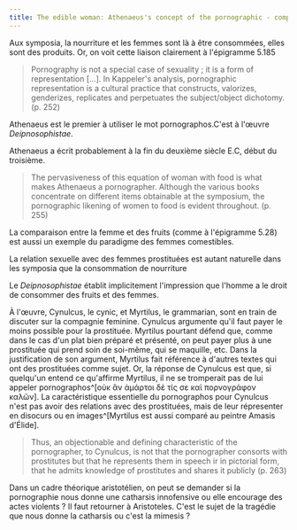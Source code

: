 ```yaml
--- 
title: The edible woman: Athenaeus's concept of the pornographic - compte rendu
---
```


Aux symposia, la nourriture et les femmes sont là à être consommées, elles sont des produits. Or, on voit cette liaison clairement à l'épigramme 5.185

> Pornography is not a special case of sexuality ; it is a form of representation \[...]. In Kappeler's analysis, pornographic representation is a cultural practice that constructs, valorizes, genderizes, replicates and perpetuates the subject/object dichotomy. (p. 252)

Athenaeus est le premier à utiliser le mot pornographos.C'est à l'œuvre *Deipnosophistae*.

Athenaeus a écrit probablement à la fin du deuxième siècle E.C, début du troisième.

> The pervasiveness of this equation of woman with food is what makes Athenaeus a pornographer. Although the various books concentrate on different items obtainable at the symposium, the pornographic likening of women to food is evident throughout. (p. 255)

La comparaison entre la femme et des fruits (comme à l'épigramme 5.28) est aussi un exemple du paradigme des femmes comestibles. 

La relation sexuelle avec des femmes prostituées est autant naturelle dans les symposia que la consommation de nourriture

Le *Deipnosophistae* établit implicitement l'impression que l'homme a le droit de consommer des fruits et des femmes.

À l'œuvre, Cynulcus, le cynic, et Myrtilus, le grammarian, sont en train de discuter sur la compagnie feminine. Cynulcus argumente qu'il faut payer le moins possible pour la prostituée. Myrtilus pourtant défend que, comme dans le cas d'un plat bien préparé et présenté, on peut payer plus à une prostituée qui prend soin de soi-même, qui se maquille, etc. Dans la justification de son argument, Myrtilus fait référence à d'autres textes qui ont des prostituées comme sujet. Or, la réponse de Cynulcus est que, si quelqu'un entend ce qu'affirme Myrtilus, il ne se tromperait pas de lui appeler pornographos^[οὐκ ἂν ἁμάρτοι δὲ τίς σε καὶ πορνογράφον καλῶν]. La caractéristique essentielle du pornographos pour Cynulcus n'est pas avoir des relations avec des prostituées, mais de leur répresenter en disocurs ou en images^[Myrtilus est aussi comparé au peintre Amasis d'Élide]. 

> Thus, an objectionable and defining characteristic of the pornographer, to Cynulcus, is not that the pornographer consorts with prostitutes but that he represents them in speech ir in pictorial form, that he admits knowledge of prostitutes and shares it publicly (p. 263)

Dans un cadre théorique aristotélien, on peut se demander si la pornographie nous donne une catharsis innofensive ou elle encourage des actes violents ? Il faut retourner à Aristoteles. C'est le sujet de la tragédie que nous donne la catharsis ou c'est la mimesis ?  